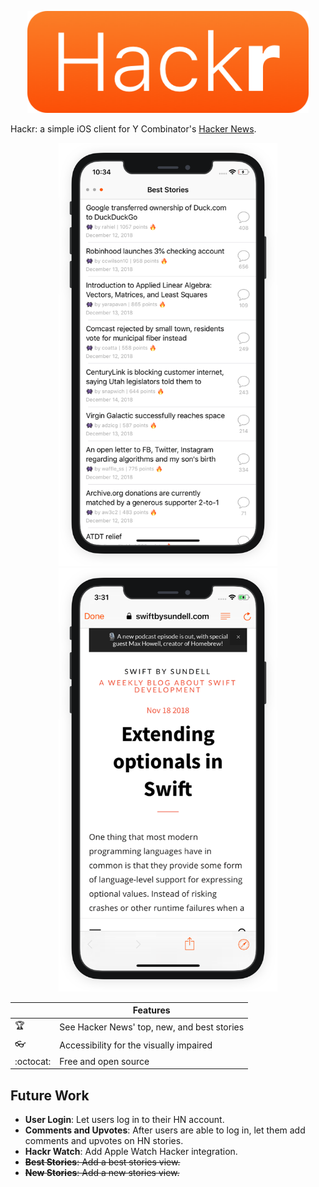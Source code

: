 <p align="center">
<img src="img/Hackr.png" width="450"/>
</p>

Hackr: a simple iOS client for Y Combinator's [Hacker News](https://news.ycombinator.com/).

<p align="center">
<img src="img/mock1.png" width="350"/>
<img src="img/mock2.png" width="350"/>
</p>

|         | Features  |
----------|-----------------
:trophy: | See Hacker News' top, new, and best stories
:eyeglasses: | Accessibility for the visually impaired
:octocat: | Free and open source

## Future Work

- **User Login**: Let users log in to their HN account.
- **Comments and Upvotes**: After users are able to log in, let them add comments and upvotes on HN stories.
- **Hackr Watch**: Add Apple Watch Hacker integration.
-  ~~**Best Stories**: Add a best stories view.~~
- ~~**New Stories**: Add a new stories view.~~
